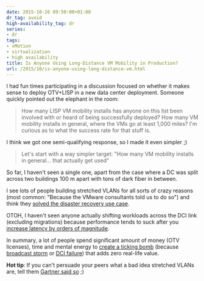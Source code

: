 ```yaml
---
date: 2015-10-26 09:50:00+01:00
dr_tag: avoid
high-availability_tag: dr
series:
- dr
tags:
- vMotion
- virtualization
- high availability
title: Is Anyone Using Long-Distance VM Mobility in Production?
url: /2015/10/is-anyone-using-long-distance-vm.html
---
```

I had fun times participating in a discussion focused on whether it makes sense to deploy OTV+LISP in a new data center deployment. Someone quickly pointed out the elephant in the room:

> How many LISP VM mobility installs has anyone on this list been involved with or heard of being successfully deployed? How many VM mobility installs in general, where the VMs go at least 1,000 miles? I\'m curious as to what the success rate for that stuff is.

I think we got one semi-qualifying response, so I made it even simpler ;)
<!--more-->
> Let's start with a way simpler target: \"How many VM mobility installs in general... that actually get used"

So far, I haven't seen a single one, apart from the case where a DC was split across two buildings 100 m apart with tons of dark fiber in between.

I see lots of people building stretched VLANs for all sorts of crazy reasons (most common: "Because the VMware consultants told us to do so") and think they [solved the disaster recovery use case](https://blog.ipspace.net/2013/01/long-distance-vmotion-stretched-ha.html).

OTOH, I haven't seen anyone actually shifting workloads across the DCI link (excluding migrations) because performance tends to suck after you [increase latency by orders of magnitude](https://blog.ipspace.net/2015/01/latency-killer-of-spread-out.html).

In summary, a lot of people spend significant amount of money (OTV licenses), time and mental energy to [create a ticking bomb](https://blog.ipspace.net/2011/12/large-scale-l2-dci-true-story.html) (because [broadcast storm](http://blog.ipspace.net/2012/05/layer-2-network-is-single-failure.html) or [DCI failure](http://blog.ipspace.net/2011/06/stretched-clusters-almost-as-good-as.html)) that adds zero real-life value.

**Hot tip**: If you can't persuade your peers what a bad idea stretched VLANs are, tell them [Gartner said so](https://blog.ipspace.net/2015/09/blessed-by-gartner-stretched-vlans-make.html) ;)

